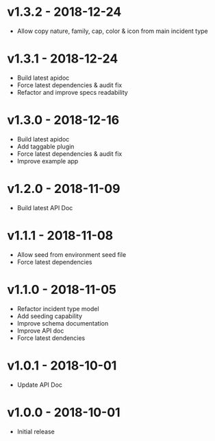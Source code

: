 # v1.3.2 - 2018-12-24
- Allow copy nature, family, cap, color & icon from main incident type

# v1.3.1 - 2018-12-24
- Build latest apidoc
- Force latest dependencies & audit fix
- Refactor and improve specs readability

# v1.3.0 - 2018-12-16
- Build latest apidoc
- Add taggable plugin
- Force latest dependencies & audit fix
- Improve example app

# v1.2.0 - 2018-11-09
- Build latest API Doc

# v1.1.1 - 2018-11-08
- Allow seed from environment seed file
- Force latest dependencies

# v1.1.0 - 2018-11-05
- Refactor incident type model
- Add seeding capability
- Improve schema documentation
- Improve API doc
- Force latest dendencies

# v1.0.1 - 2018-10-01
- Update API Doc

# v1.0.0 - 2018-10-01
- Initial release
